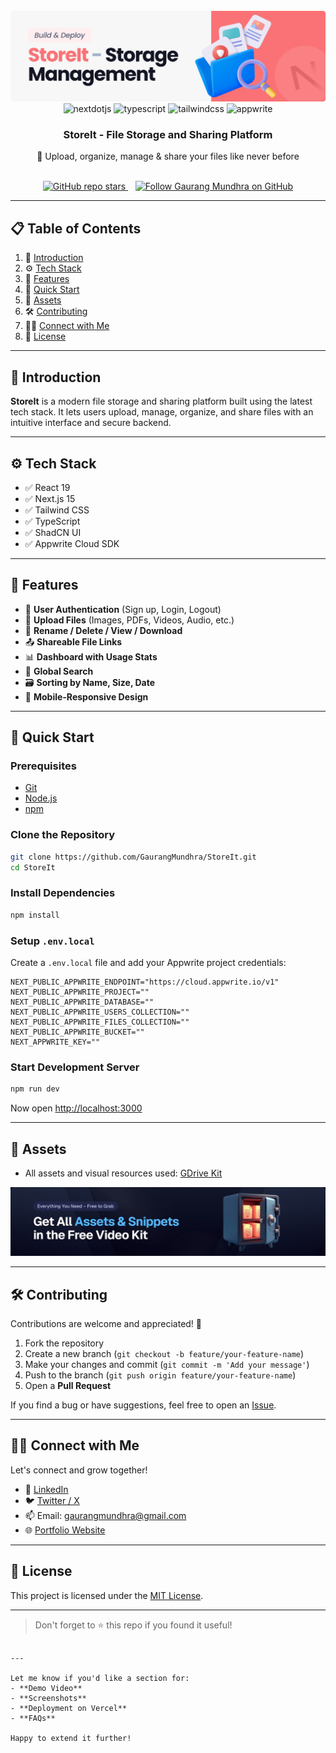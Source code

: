 
<div align="center">
  <br />
  <a href="https://youtu.be/lie0cr3wESQ" target="_blank">
    <img src="public/readme/hero.png" alt="Project Banner">
  </a>
  <br />

  <div>
    <img src="https://img.shields.io/badge/-Next_JS-black?style=for-the-badge&logoColor=white&logo=nextdotjs&color=000000" alt="nextdotjs" />
    <img src="https://img.shields.io/badge/-TypeScript-black?style=for-the-badge&logoColor=white&logo=typescript&color=3178C6" alt="typescript" />
    <img src="https://img.shields.io/badge/-Tailwind_CSS-black?style=for-the-badge&logoColor=white&logo=tailwindcss&color=06B6D4" alt="tailwindcss" />
    <img src="https://img.shields.io/badge/-Appwrite-black?style=for-the-badge&logoColor=white&logo=appwrite&color=FD366E" alt="appwrite" />
  </div>

  <h3 align="center">StoreIt - File Storage and Sharing Platform</h3>
  <p align="center">🚀 Upload, organize, manage & share your files like never before</p>

  <br />

  <a href="https://github.com/GaurangMundhra/StoreIt">
    <img alt="GitHub repo stars" src="https://img.shields.io/github/stars/GaurangMundhra/StoreIt?style=social">
  </a>
  &nbsp;&nbsp;
  <a href="https://github.com/GaurangMundhra">
    <img alt="Follow Gaurang Mundhra on GitHub" src="https://img.shields.io/github/followers/GaurangMundhra?label=Follow&style=social">
  </a>

</div>

---

## 📋 Table of Contents

1. 🤖 [Introduction](#introduction)  
2. ⚙️ [Tech Stack](#tech-stack)  
3. 🔋 [Features](#features)  
4. 🤸 [Quick Start](#quick-start)  
5. 🔗 [Assets](#assets)  
6. 🛠️ [Contributing](#contributing)  
7. 🙋‍♂️ [Connect with Me](#connect)  
8. 📄 [License](#license)

---

## 🤖 Introduction

**StoreIt** is a modern file storage and sharing platform built using the latest tech stack. It lets users upload, manage, organize, and share files with an intuitive interface and secure backend.

---

## ⚙️ Tech Stack

- ✅ React 19  
- ✅ Next.js 15  
- ✅ Tailwind CSS  
- ✅ TypeScript  
- ✅ ShadCN UI  
- ✅ Appwrite Cloud SDK  

---

## 🔋 Features

- 🔐 **User Authentication** (Sign up, Login, Logout)
- 📁 **Upload Files** (Images, PDFs, Videos, Audio, etc.)
- 🔄 **Rename / Delete / View / Download**
- 📤 **Shareable File Links**
- 📊 **Dashboard with Usage Stats**
- 🔎 **Global Search**
- 🗃️ **Sorting by Name, Size, Date**
- 📱 **Mobile-Responsive Design**

---

## 🤸 Quick Start

### Prerequisites

- [Git](https://git-scm.com/)
- [Node.js](https://nodejs.org/)
- [npm](https://www.npmjs.com/)

### Clone the Repository

```bash
git clone https://github.com/GaurangMundhra/StoreIt.git
cd StoreIt
````

### Install Dependencies

```bash
npm install
```

### Setup `.env.local`

Create a `.env.local` file and add your Appwrite project credentials:

```env
NEXT_PUBLIC_APPWRITE_ENDPOINT="https://cloud.appwrite.io/v1"
NEXT_PUBLIC_APPWRITE_PROJECT=""
NEXT_PUBLIC_APPWRITE_DATABASE=""
NEXT_PUBLIC_APPWRITE_USERS_COLLECTION=""
NEXT_PUBLIC_APPWRITE_FILES_COLLECTION=""
NEXT_PUBLIC_APPWRITE_BUCKET=""
NEXT_APPWRITE_KEY=""
```

### Start Development Server

```bash
npm run dev
```

Now open [http://localhost:3000](http://localhost:3000)

---

## 🔗 Assets

* All assets and visual resources used: [GDrive Kit](https://jsm.dev/gdrive-kit)

<a href="https://jsm.dev/gdrive-kit">
  <img src="public/readme/videokit.png" alt="Video Kit Banner">
</a>

---

## 🛠️ Contributing

Contributions are welcome and appreciated! 🎉

1. Fork the repository
2. Create a new branch (`git checkout -b feature/your-feature-name`)
3. Make your changes and commit (`git commit -m 'Add your message'`)
4. Push to the branch (`git push origin feature/your-feature-name`)
5. Open a **Pull Request**

If you find a bug or have suggestions, feel free to open an [Issue](https://github.com/GaurangMundhra/StoreIt/issues).

---

## 🙋‍♂️ Connect with Me

Let's connect and grow together!

* 💼 [LinkedIn](https://www.linkedin.com/in/gaurangmundhra/)
* 🐦 [Twitter / X](https://twitter.com/gaurangmundhra)
* 📫 Email: [gaurangmundhra@gmail.com](mailto:gaurangmundhra@gmail.com)
* 🌐 [Portfolio Website](https://gaurangmundhra.dev) <!-- Update if you have one -->

---

## 📄 License

This project is licensed under the [MIT License](LICENSE).

---

> Don't forget to ⭐️ this repo if you found it useful!

```

---

Let me know if you'd like a section for:
- **Demo Video**
- **Screenshots**
- **Deployment on Vercel**
- **FAQs**

Happy to extend it further!
```
